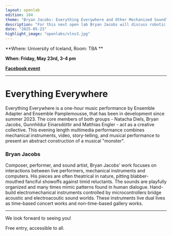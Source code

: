 ```yaml
---
layout: openlab
edition: 104
theme: "Bryan Jacobs: Everything Everywhere and Other Mechanized Sound"
description: "For this next open lab Bryan Jacobs will discuss robotic instruments used in his performances Everything Everywhere, Other Mechanized Sound and other compositions."
date: "2025-05-23"
highlight_image: "openlabs/vlns3.jpg"
---
```


<script>
    import CaptionedImage from "../../components/Images/CaptionedImage.svelte"
</script>

<CaptionedImage
src="openlabs/vlns3.jpg"
alt="Photo of a performance."
caption=""/>

**Where: University of Iceland, Room: TBA **
<!-- **Where: University of Iceland, Location TBD** -->

**When: Friday, May 23rd, 3-4 pm**

**[Facebook event](https://fb.me/e/7Mo0kSqSO)**

****

# Everything Everywhere

Everything Everywhere is a one-hour music performance by Ensemble Adapter and Ensemble Pamplemousse, that has been in development since summer 2023. The core members of both groups - Natacha Diels, Bryan Jacobs, Gunnhildur Einarsdóttir and Matthias Engler - act as a creative collective. This evening length multimedia performance combines mechanical instruments, video, story-telling, and musical performance to present an abstract construction of a musical "monster".


### Bryan Jacobs

Composer, performer, and sound artist, Bryan Jacobs’ work focuses on interactions between live performers, mechanical instruments and computers. His pieces are often theatrical in nature, pitting blabber-mouthed fanciful showoffs against timid reluctants. The sounds are playfully organized and many times mimic patterns found in human dialogue. Hand-build electromechanical instruments controlled by microcontrollers bridge acoustic and electroacoutic sound worlds. These instruments live dual lives as time-based concert works and non-time-based gallery works.


---


We look forward to seeing you!

Free entry, accessible to all.
